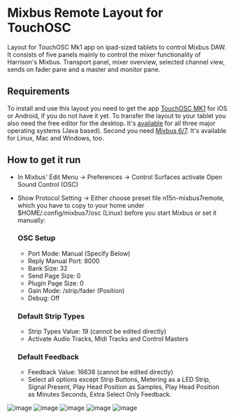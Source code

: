 # Mixbus Remote Layout for TouchOSC

Layout for TouchOSC Mk1 app on ipad-sized tablets to control Mixbus DAW.
It consists of five panels mainly to control the mixer functionality of Harrison's Mixbus.
Transport panel, mixer overview, selected channel view, sends on fader pane and a master and monitor pane.

## Requirements
To install and use this layout you need to get the app [TouchOSC MK1](https://hexler.net/touchosc-mk1) for iOS or Android, if you do not have it yet. To transfer the layout to your tablet you also need the free editor for the desktop. It's [available](https://hexler.net/touchosc-mk1#resources) for all three major operating systems (Java based).
Second you need [Mixbus 6/7](https://harrisonconsoles.com/product/mixbus). It's available for Linux, Mac and Windows, too.

## How to get it run
- In Mixbus' Edit Menu -> Preferences -> Control Surfaces activate Open Sound Control (OSC)
- Show Protocol Setting -> Either choose preset file n15n-mixbus7remote, which you have to copy to your home under $HOME/.config/mixbus7/osc (Linux) before you start Mixbus or set it manually:

  ### OSC Setup
  - Port Mode: Manual (Specify Below)
  - Reply Manual Port: 8000
  - Bank Size: 32
  - Send Page Size: 0
  - Plugin Page Size: 0
  - Gain Mode: /strip/fader (Position)
  - Debug: Off
  ### Default Strip Types
  - Strip Types Value: 19 (cannot be edited directly)
  - Activate Audio Tracks, Midi Tracks and Control Masters
  ### Default Feedback
  - Feedback Value: 16638 (cannot be edited directly)
  - Select all options except Strip Buttons, Metering as a LED Strip, Signal Present, Play Head Position as Samples, Play Head Position as Minutes Seconds, Extra Select Only Feedback.

![image](https://user-images.githubusercontent.com/8352411/121231631-e81d1d00-c890-11eb-8c43-772d1d2f67c7.png)
![image](https://user-images.githubusercontent.com/8352411/121231846-33373000-c891-11eb-94bd-4a3085287845.png)
![image](https://user-images.githubusercontent.com/8352411/121231949-519d2b80-c891-11eb-8196-3f68af1e6152.png)
![image](https://user-images.githubusercontent.com/8352411/121232018-67aaec00-c891-11eb-9563-539e6b8ebce3.png)
![image](https://user-images.githubusercontent.com/8352411/121232068-7abdbc00-c891-11eb-931e-1a95dbca19ca.png)
